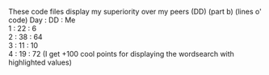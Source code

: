 These code files display my superiority over my peers (DD) (part b)
(lines o' code)
Day : DD : Me  
1 : 22 : 6  
2 : 38 : 64  
3 : 11 : 10  
4 : 19 : 72 (I get +100 cool points for displaying the wordsearch with highlighted values)  
